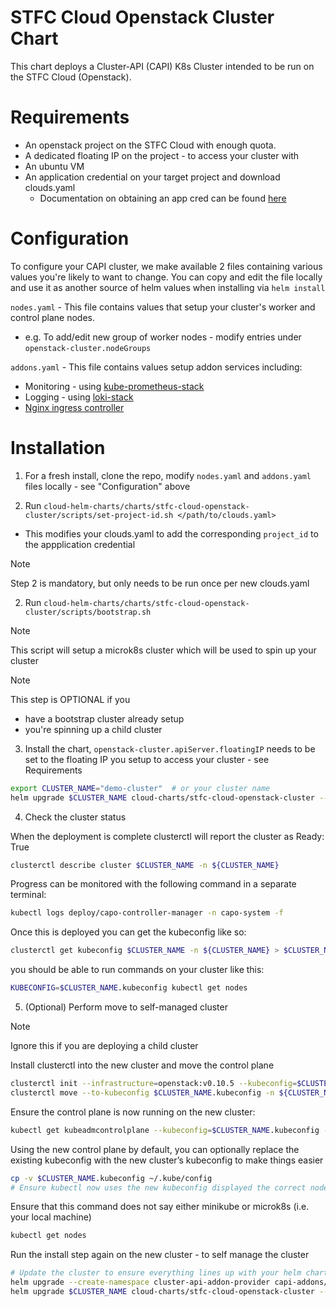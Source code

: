 # STFC Cloud Openstack Cluster Chart

This chart deploys a Cluster-API (CAPI) K8s Cluster intended to be run on the STFC Cloud (Openstack). 

# Requirements 

- An openstack project on the STFC Cloud with enough quota.
- A dedicated floating IP on the project - to access your cluster with
- An ubuntu VM 
- An application credential on your target project and download clouds.yaml
  - Documentation on obtaining an app cred can be found [here](https://stfc.atlassian.net/wiki/spaces/SC/pages/357564539/Application+credentials) 

# Configuration

To configure your CAPI cluster, we make available 2 files containing various values you're likely to want to change.
You can copy and edit the file locally and use it as another source of helm values when installing via `helm install`

`nodes.yaml` - This file contains values that setup your cluster's worker and control plane nodes.
- e.g. To add/edit new group of worker nodes - modify entries under `openstack-cluster.nodeGroups` 

`addons.yaml` - This file contains values setup addon services including: 
  - Monitoring - using [kube-prometheus-stack](https://github.com/prometheus-community/helm-charts/blob/main/charts/kube-prometheus-stack/values.yaml)
  - Logging - using [loki-stack](https://github.com/grafana/helm-charts/blob/main/charts/loki-stack/values.yaml)
  - [Nginx ingress controller](https://github.com/kubernetes/ingress-nginx/blob/main/charts/ingress-nginx/values.yaml)


# Installation

1. For a fresh install, clone the repo, modify `nodes.yaml` and `addons.yaml` files locally - see "Configuration" above

2. Run `cloud-helm-charts/charts/stfc-cloud-openstack-cluster/scripts/set-project-id.sh </path/to/clouds.yaml>`
- This modifies your clouds.yaml to add the corresponding `project_id` to the appplication credential

> [!NOTE] 
> Step 2 is mandatory, but only needs to be run once per new clouds.yaml


2. Run `cloud-helm-charts/charts/stfc-cloud-openstack-cluster/scripts/bootstrap.sh`

> [!NOTE]
> This script will setup a microk8s cluster which will be used to spin up your cluster 

> [!NOTE]
> This step is OPTIONAL if you 
>   - have a bootstrap cluster already setup
>   - you're spinning up a child cluster

3. Install the chart, `openstack-cluster.apiServer.floatingIP` needs to be set to the floating IP you setup to access your cluster - see Requirements

```bash
export CLUSTER_NAME="demo-cluster"  # or your cluster name
helm upgrade $CLUSTER_NAME cloud-charts/stfc-cloud-openstack-cluster --create-namespace --install -f values.yaml -f addons.yaml -f nodes.yaml -f /path/to/clouds.yaml --set openstack-cluster.apiServer.floatingIP=130.246.xxx.xxx --set openstack-cluster.cloudCredentialsSecretName=${CLUSTER_NAME}-cloud-credentials -n ${CLUSTER_NAME}
```

4. Check the cluster status

When the deployment is complete clusterctl will report the cluster as Ready: True

```bash
clusterctl describe cluster $CLUSTER_NAME -n ${CLUSTER_NAME}
```

Progress can be monitored with the following command in a separate terminal:

```bash
kubectl logs deploy/capo-controller-manager -n capo-system -f
```

Once this is deployed you can get the kubeconfig like so:

```bash
clusterctl get kubeconfig $CLUSTER_NAME -n ${CLUSTER_NAME} > $CLUSTER_NAME.kubeconfig
```

you should be able to run commands on your cluster like this:
```bash
KUBECONFIG=$CLUSTER_NAME.kubeconfig kubectl get nodes
```

5. (Optional) Perform move to self-managed cluster

> [!NOTE]
> Ignore this if you are deploying a child cluster

Install clusterctl into the new cluster and move the control plane
```bash
clusterctl init --infrastructure=openstack:v0.10.5 --kubeconfig=$CLUSTER_NAME.kubeconfig
clusterctl move --to-kubeconfig $CLUSTER_NAME.kubeconfig -n ${CLUSTER_NAME}
```
 
Ensure the control plane is now running on the new cluster:

```bash
kubectl get kubeadmcontrolplane --kubeconfig=$CLUSTER_NAME.kubeconfig -n ${CLUSTER_NAME}
```

Using the new control plane by default, 
you can optionally replace the existing kubeconfig with the new cluster’s kubeconfig to make things easier

```bash
cp -v $CLUSTER_NAME.kubeconfig ~/.kube/config
# Ensure kubectl now uses the new kubeconfig displayed the correct nodes:
```

Ensure that this command does not say either minikube or microk8s (i.e. your local machine)
```bash
kubectl get nodes
```

Run the install step again on the new cluster - to self manage the cluster
```bash
# Update the cluster to ensure everything lines up with your helm chart
helm upgrade --create-namespace cluster-api-addon-provider capi-addons/cluster-api-addon-provider --install --wait --version 0.7.0 -n capi-addon-system
helm upgrade $CLUSTER_NAME cloud-charts/stfc-cloud-openstack-cluster --install -f values.yaml -f addons.yaml -f nodes.yaml -f /path/to/clouds.yaml --set openstack-cluster.apiServer.floatingIP=130.246.xxx.xxx --set openstack-cluster.cloudCredentialsSecretName=${CLUSTER_NAME}-cloud-credentials -n ${CLUSTER_NAME}
```
